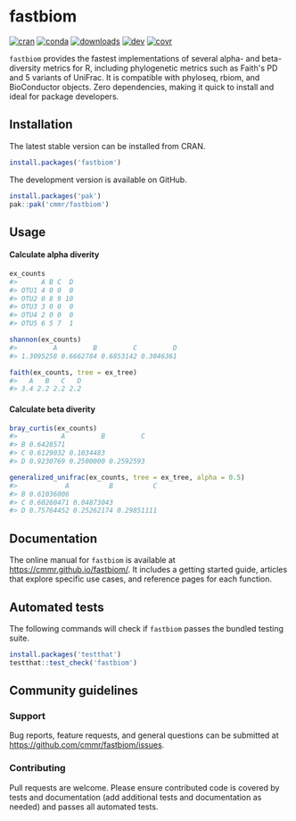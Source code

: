# fastbiom

<!-- badges: start -->
[![cran](https://www.r-pkg.org/badges/version/fastbiom)](https://CRAN.R-project.org/package=fastbiom)
[![conda](https://anaconda.org/conda-forge/r-fastbiom/badges/version.svg)](https://anaconda.org/conda-forge/r-fastbiom)
[![downloads](https://cranlogs.r-pkg.org/badges/grand-total/fastbiom)](https://cranlogs.r-pkg.org/)
[![dev](https://github.com/cmmr/fastbiom/actions/workflows/R-CMD-check.yaml/badge.svg)](https://github.com/cmmr/fastbiom/actions/workflows/R-CMD-check.yaml)
[![covr](https://codecov.io/gh/cmmr/fastbiom/graph/badge.svg)](https://app.codecov.io/gh/cmmr/fastbiom)
<!-- badges: end -->

`fastbiom` provides the fastest implementations of several alpha- and 
beta-diversity metrics for R, including phylogenetic metrics such as Faith's PD 
and 5 variants of UniFrac. It is compatible with phyloseq, rbiom, and 
BioConductor objects. Zero dependencies, making it quick to install and ideal
for package developers.


## Installation

The latest stable version can be installed from CRAN.

``` r
install.packages('fastbiom')
```

The development version is available on GitHub.

``` r
install.packages('pak')
pak::pak('cmmr/fastbiom')
```

## Usage

#### Calculate alpha diverity

``` r
ex_counts
#>      A B C  D
#> OTU1 4 0 0  0
#> OTU2 0 8 9 10
#> OTU3 3 0 0  0
#> OTU4 2 0 0  0
#> OTU5 6 5 7  1

shannon(ex_counts)
#>         A         B         C         D 
#> 1.3095258 0.6662784 0.6853142 0.3046361 

faith(ex_counts, tree = ex_tree)
#>   A   B   C   D 
#> 3.4 2.2 2.2 2.2
```

#### Calculate beta diverity

``` r
bray_curtis(ex_counts)
#>           A         B         C
#> B 0.6428571                    
#> C 0.6129032 0.1034483          
#> D 0.9230769 0.2500000 0.2592593

generalized_unifrac(ex_counts, tree = ex_tree, alpha = 0.5)
#>            A          B          C
#> B 0.61036006                      
#> C 0.60260471 0.04873043           
#> D 0.75764452 0.25262174 0.29851111
```


## Documentation

The online manual for `fastbiom` is available at
<https://cmmr.github.io/fastbiom/>. It includes a getting started guide,
articles that explore specific use cases, and reference pages for each
function.


## Automated tests

The following commands will check if `fastbiom` passes the bundled testing
suite.

``` r
install.packages('testthat')
testthat::test_check('fastbiom')
```

## Community guidelines

### Support

Bug reports, feature requests, and general questions can be submitted at
<https://github.com/cmmr/fastbiom/issues>.

### Contributing

Pull requests are welcome. Please ensure contributed code is covered by
tests and documentation (add additional tests and documentation as
needed) and passes all automated tests.


